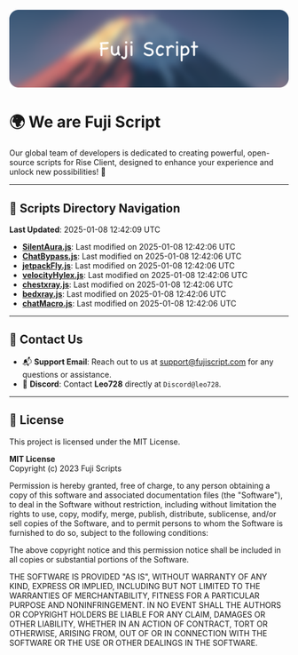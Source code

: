 ![Banner](.github/b.webp)

# 🌍 **We are Fuji Script**

Our global team of developers is dedicated to creating powerful, open-source scripts for Rise Client, designed to enhance your experience and unlock new possibilities! 🌟

---
<!-- SCRIPTS_NAVIGATION_START -->
## 📂 **Scripts Directory Navigation**

**Last Updated**: 2025-01-08 12:42:09 UTC

- **[SilentAura.js](scripts/SilentAura.js)**: Last modified on 2025-01-08 12:42:06 UTC
- **[ChatBypass.js](scripts/ChatBypass.js)**: Last modified on 2025-01-08 12:42:06 UTC
- **[jetpackFly.js](scripts/jetpackFly.js)**: Last modified on 2025-01-08 12:42:06 UTC
- **[velocityHylex.js](scripts/velocityHylex.js)**: Last modified on 2025-01-08 12:42:06 UTC
- **[chestxray.js](scripts/chestxray.js)**: Last modified on 2025-01-08 12:42:06 UTC
- **[bedxray.js](scripts/bedxray.js)**: Last modified on 2025-01-08 12:42:06 UTC
- **[chatMacro.js](scripts/chatMacro.js)**: Last modified on 2025-01-08 12:42:06 UTC

<!-- SCRIPTS_NAVIGATION_END -->

---

## 💬 **Contact Us**  
- 📬 **Support Email**: Reach out to us at [support@fujiscript.com](mailto:support@fujiscript.com) for any questions or assistance.  
- 💬 **Discord**: Contact **Leo728** directly at `Discord@leo728`.

---

## 📜 **License**

This project is licensed under the MIT License.  

**MIT License**  
Copyright (c) 2023 Fuji Scripts  

Permission is hereby granted, free of charge, to any person obtaining a copy of this software and associated documentation files (the "Software"), to deal in the Software without restriction, including without limitation the rights to use, copy, modify, merge, publish, distribute, sublicense, and/or sell copies of the Software, and to permit persons to whom the Software is furnished to do so, subject to the following conditions:  

The above copyright notice and this permission notice shall be included in all copies or substantial portions of the Software.  

THE SOFTWARE IS PROVIDED "AS IS", WITHOUT WARRANTY OF ANY KIND, EXPRESS OR IMPLIED, INCLUDING BUT NOT LIMITED TO THE WARRANTIES OF MERCHANTABILITY, FITNESS FOR A PARTICULAR PURPOSE AND NONINFRINGEMENT. IN NO EVENT SHALL THE AUTHORS OR COPYRIGHT HOLDERS BE LIABLE FOR ANY CLAIM, DAMAGES OR OTHER LIABILITY, WHETHER IN AN ACTION OF CONTRACT, TORT OR OTHERWISE, ARISING FROM, OUT OF OR IN CONNECTION WITH THE SOFTWARE OR THE USE OR OTHER DEALINGS IN THE SOFTWARE.  
